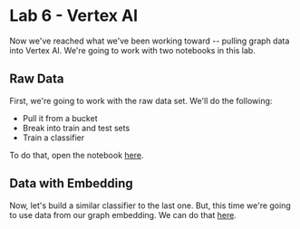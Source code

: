 # Lab 6 - Vertex AI
Now we've reached what we've been working toward -- pulling graph data into Vertex AI.  We're going to work with two notebooks in this lab.

## Raw Data
First, we're going to work with the raw data set.  We'll do the following:
* Pull it from a bucket
* Break into train and test sets
* Train a classifier

To do that, open the notebook [here](vertex_ai_raw.ipynb).

## Data with Embedding
Now, let's build a similar classifier to the last one.  But, this time we're going to use data from our graph embedding.  We can do that [here](vertex_ai_embedding.ipynb).
